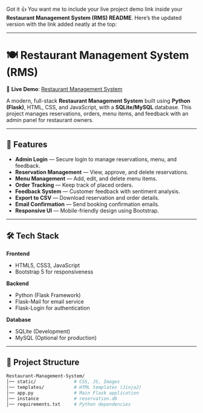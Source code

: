 Got it 👍 You want me to include your live project demo link inside your **Restaurant Management System (RMS) README**. Here’s the updated version with the link added neatly at the top:

---

# 🍽️ Restaurant Management System (RMS)

🔗 **Live Demo**: [Restaurant Management System](https://restaurantmanagementsystem-wqki.onrender.com)

A modern, full-stack **Restaurant Management System** built using **Python (Flask)**, HTML, CSS, and JavaScript, with a **SQLite/MySQL** database.
This project manages reservations, orders, menu items, and feedback with an admin panel for restaurant owners.

---

## 📌 Features

* **Admin Login** — Secure login to manage reservations, menu, and feedback.
* **Reservation Management** — View, approve, and delete reservations.
* **Menu Management** — Add, edit, and delete menu items.
* **Order Tracking** — Keep track of placed orders.
* **Feedback System** — Customer feedback with sentiment analysis.
* **Export to CSV** — Download reservation and order details.
* **Email Confirmation** — Send booking confirmation emails.
* **Responsive UI** — Mobile-friendly design using Bootstrap.

---

## 🛠️ Tech Stack

**Frontend**

* HTML5, CSS3, JavaScript
* Bootstrap 5 for responsiveness

**Backend**

* Python (Flask Framework)
* Flask-Mail for email service
* Flask-Login for authentication

**Database**

* SQLite (Development)
* MySQL (Optional for production)

---

## 📂 Project Structure

```bash
Restaurant-Management-System/
│── static/              # CSS, JS, Images
│── templates/           # HTML templates (Jinja2)
│── app.py               # Main Flask application
│── instance             # reservation.db
│── requirements.txt     # Python dependencies
```
